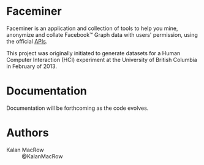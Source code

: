 # Faceminer

Faceminer is an application and collection of tools to help you mine, anonymize and collate Facebook&trade; Graph data with users' permission, using the official <a href="http://developers.facebook.com/docs/">APIs</a>.

This project was originally initiated to generate datasets for a Human Computer Interaction (HCI) experiment at the University of British Columbia in February of 2013.   

# Documentation

Documentation will be forthcoming as the code evolves.

# Authors

<dl>
	<dt>Kalan MacRow</dt>
	<dd>@KalanMacRow</dd>
</dl>

